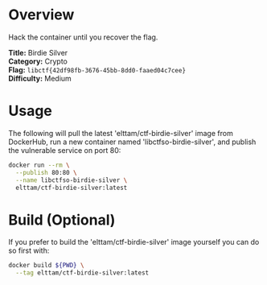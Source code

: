 # Overview

Hack the container until you recover the flag.

**Title:** Birdie Silver  
**Category:** Crypto  
**Flag:** `libctf{42df98fb-3676-45bb-8dd0-faaed04c7cee}`  
**Difficulty:** Medium

# Usage

The following will pull the latest 'elttam/ctf-birdie-silver' image from DockerHub, run a new container named 'libctfso-birdie-silver', and publish the vulnerable service on port 80:

```sh
docker run --rm \
  --publish 80:80 \
  --name libctfso-birdie-silver \
  elttam/ctf-birdie-silver:latest
```

# Build (Optional)

If you prefer to build the 'elttam/ctf-birdie-silver' image yourself you can do so first with:

```sh
docker build ${PWD} \
  --tag elttam/ctf-birdie-silver:latest
```
